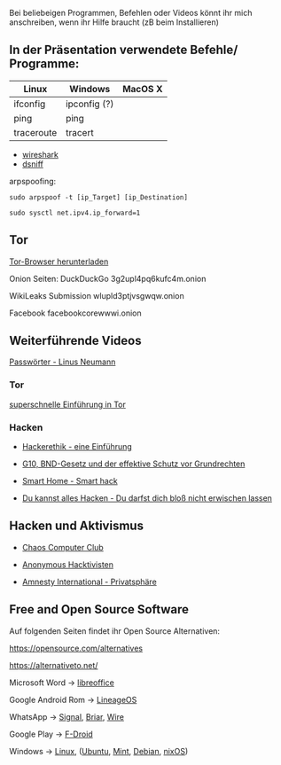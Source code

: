 Bei beliebeigen Programmen, Befehlen oder Videos könnt ihr mich anschreiben, wenn ihr Hilfe braucht (zB beim Installieren)

## In der Präsentation verwendete Befehle/ Programme:

| Linux         | Windows       | MacOS X  |
| ------------- | ------------- | -------- |
| ifconfig      | ipconfig (?)  |          |
| ping          | ping          |          |
| traceroute    | tracert       |          |

* [wireshark](https://www.wireshark.org/)
* [dsniff](https://www.monkey.org/~dugsong/dsniff/)

arpspoofing:

`sudo arpspoof -t [ip_Target] [ip_Destination]`

`sudo sysctl net.ipv4.ip_forward=1`


## Tor
[Tor-Browser herunterladen](https://www.torproject.org/)

Onion Seiten:
DuckDuckGo            3g2upl4pq6kufc4m.onion

WikiLeaks Submission  wlupld3ptjvsgwqw.onion

Facebook              facebookcorewwwi.onion

## Weiterführende Videos

[Passwörter - Linus Neumann](https://www.youtube.com/watch?v=Nj2HReHkoQ4)

### Tor

[superschnelle Einführung in Tor](https://www.youtube.com/watch?v=wlP1JrfvUo0)

### Hacken
* [Hackerethik - eine Einführung](https://www.youtube.com/watch?v=OBFJiUG9IgU)

* [G10, BND-Gesetz und der effektive Schutz vor Grundrechten](https://www.youtube.com/watch?v=30JAf6OWei0)

* [Smart Home - Smart hack](https://www.youtube.com/watch?v=urnNfS6tWAY)

* [Du kannst alles Hacken - Du darfst dich bloß nicht erwischen lassen](https://www.youtube.com/watch?v=dTQAO7M5Gp8)

## Hacken und Aktivismus
* [Chaos Computer Club](https://www.ccc.de/de/home)

* [Anonymous Hacktivisten](https://en.wikipedia.org/wiki/Anonymous_(group))

* [Amnesty International - Privatsphäre](https://www.amnesty.de/2016/9/2/privatsphaere-ist-ein-menschenrecht)

## Free and Open Source Software

Auf folgenden Seiten findet ihr Open Source Alternativen:

https://opensource.com/alternatives

https://alternativeto.net/

Microsoft Word -> [libreoffice](https://www.libreoffice.org/)

Google Android Rom -> [LineageOS](https://www.lineageos.org/)

WhatsApp -> [Signal](https://signal.org/), [Briar](https://briarproject.org), [Wire](https://app.wire.com)

Google Play -> [F-Droid](https://f-droid.org/)

Windows -> [Linux](https://www.linux.com/), ([Ubuntu](https://www.ubuntu.com/), [Mint](https://linuxmint.com/), [Debian](https://www.debian.org/), [nixOS](https://nixos.org/))


